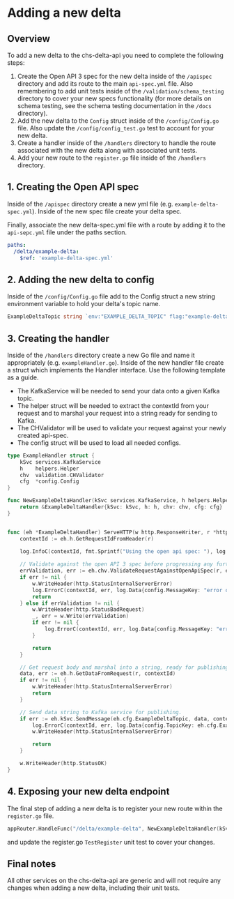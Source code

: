 # Adding a new delta

## Overview

To add a new delta to the chs-delta-api you need to complete the following steps:
1. Create the Open API 3 spec for the new delta inside of the `/apispec` directory and add its route to the main
`api-spec.yml` file. Also remembering to add unit tests inside of the `/validation/schema_testing` directory to cover your 
new specs functionality (for more details on schema testing, see the schema testing documentation in the `/docs` directory).
2. Add the new delta to the `Config` struct inside of the `/config/Config.go` file. Also update the `/config/config_test.go` 
test to account for your new delta.
3. Create a handler inside of the `/handlers` directory to handle the route associated with the new delta along with 
associated unit tests.
4. Add your new route to the `register.go` file inside of the `/handlers` directory.

## 1. Creating the Open API spec
Inside of the `/apispec` directory create a new yml file (e.g. `example-delta-spec.yml`). Inside of the new spec file create
your delta spec.

Finally, associate the new delta-spec.yml file with a route by adding it to the `api-sepc.yml` file under the paths section.
```yaml
paths:
  /delta/example-delta:
    $ref: 'example-delta-spec.yml'
```

## 2. Adding the new delta to config
Inside of the `/config/Config.go` file add to the Config struct a new string environment variable to hold your delta's topic name.
```go
ExampleDeltaTopic string `env:"EXAMPLE_DELTA_TOPIC" flag:"example-delta-topic" flagDesc:"Topic for example delta"`

```

## 3. Creating the handler
Inside of the `/handlers` directory create a new Go file and name it appropriately (e.g. `exampleHandler.go`). 
Inside of the new handler file create a struct which implements the Handler interface. Use the following template
as a guide.

- The KafkaService will be needed to send your data onto a given Kafka topic.
- The helper struct will be needed to extract the contextId from your request and to marshal your request into a string 
ready for sending to Kafka.
- The CHValidator will be used to validate your request against your newly created api-spec.
- The config struct will be used to load all needed configs.

```go
type ExampleHandler struct {
	kSvc services.KafkaService
	h    helpers.Helper
	chv  validation.CHValidator
	cfg  *config.Config
}

func NewExampleDeltaHandler(kSvc services.KafkaService, h helpers.Helper, chv validation.CHValidator, cfg *config.Config) *ExampleDeltaHandler {
	return &ExampleDeltaHandler{kSvc: kSvc, h: h, chv: chv, cfg: cfg}
}


func (eh *ExampleDeltaHandler) ServeHTTP(w http.ResponseWriter, r *http.Request) {
	contextId := eh.h.GetRequestIdFromHeader(r)
    
    log.InfoC(contextId, fmt.Sprintf("Using the open api spec: "), log.Data{config.OpenApiSpecKey: eh.cfg.OpenApiSpec})

    // Validate against the open API 3 spec before progressing any further.
    errValidation, err := eh.chv.ValidateRequestAgainstOpenApiSpec(r, eh.cfg.OpenApiSpec, contextId)
    if err != nil {
        w.WriteHeader(http.StatusInternalServerError)
        log.ErrorC(contextId, err, log.Data{config.MessageKey: "error occurred while trying to validate request"})
        return
    } else if errValidation != nil {
        w.WriteHeader(http.StatusBadRequest)
        _, err = w.Write(errValidation)
        if err != nil {
            log.ErrorC(contextId, err, log.Data{config.MessageKey: "error occurred while trying to write response"})
        }

        return
    }

    // Get request body and marshal into a string, ready for publishing.
    data, err := eh.h.GetDataFromRequest(r, contextId)
    if err != nil {
        w.WriteHeader(http.StatusInternalServerError)
        return
    }

    // Send data string to Kafka service for publishing.
    if err := eh.kSvc.SendMessage(eh.cfg.ExampleDeltaTopic, data, contextId); err != nil {
        log.ErrorC(contextId, err, log.Data{config.TopicKey: eh.cfg.ExampleDeltaTopic, config.MessageKey: "error sending the message to the given kafka topic"})
        w.WriteHeader(http.StatusInternalServerError)

        return
    }

    w.WriteHeader(http.StatusOK)
}
```

## 4. Exposing your new delta endpoint
The final step of adding a new delta is to register your new route within the `register.go` file.
```go
appRouter.HandleFunc("/delta/example-delta", NewExampleDeltaHandler(kSvc, h, chv, cfg).ServeHTTP).Methods(http.MethodPost).Name("example-delta")
```
and update the register.go `TestRegister` unit test to cover your changes.

## Final notes
All other services on the chs-delta-api are generic and will not require any changes when adding a new delta, including 
their unit tests.